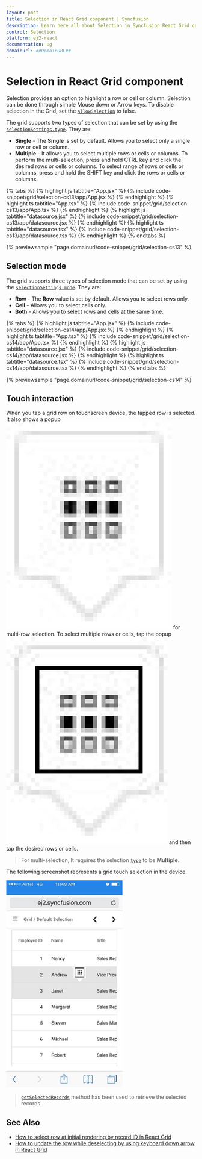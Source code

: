 ```yaml
---
layout: post
title: Selection in React Grid component | Syncfusion
description: Learn here all about Selection in Syncfusion React Grid component of Syncfusion Essential JS 2 and more.
control: Selection 
platform: ej2-react
documentation: ug
domainurl: ##DomainURL##
---
```


# Selection in React Grid component

Selection provides an option to highlight a row or cell or column.
Selection can be done through simple Mouse down or Arrow keys.
To disable selection in the Grid, set the [`allowSelection`](https://ej2.syncfusion.com/angular/documentation/api/grid/#allowselection) to false.

The grid supports two types of selection that can be set by using the [`selectionSettings.type`](https://ej2.syncfusion.com/angular/documentation/api/grid/selectionSettings/#type). They are:

* **Single** - The **Single** is set by default. Allows you to select only a single row or cell or column.
* **Multiple** - It allows you to select multiple rows or cells or columns.
To perform the multi-selection, press and hold CTRL key and click the desired rows or cells or columns.
To select range of rows or cells or columns, press and hold the SHIFT key and click the rows or cells or columns.

{% tabs %}
{% highlight js tabtitle="App.jsx" %}
{% include code-snippet/grid/selection-cs13/app/App.jsx %}
{% endhighlight %}
{% highlight ts tabtitle="App.tsx" %}
{% include code-snippet/grid/selection-cs13/app/App.tsx %}
{% endhighlight %}
{% highlight js tabtitle="datasource.jsx" %}
{% include code-snippet/grid/selection-cs13/app/datasource.jsx %}
{% endhighlight %}
{% highlight ts tabtitle="datasource.tsx" %}
{% include code-snippet/grid/selection-cs13/app/datasource.tsx %}
{% endhighlight %}
{% endtabs %}

 {% previewsample "page.domainurl/code-snippet/grid/selection-cs13" %}

## Selection mode

The grid supports three types of selection mode that can be set by using the [`selectionSettings.mode`](https://ej2.syncfusion.com/angular/documentation/api/grid/selectionSettings/#mode). They are:

* **Row** - The **Row** value is set by default. Allows you to select rows only.
* **Cell** - Allows you to select cells only.
* **Both** - Allows you to select rows and cells at the same time.

{% tabs %}
{% highlight js tabtitle="App.jsx" %}
{% include code-snippet/grid/selection-cs14/app/App.jsx %}
{% endhighlight %}
{% highlight ts tabtitle="App.tsx" %}
{% include code-snippet/grid/selection-cs14/app/App.tsx %}
{% endhighlight %}
{% highlight js tabtitle="datasource.jsx" %}
{% include code-snippet/grid/selection-cs14/app/datasource.jsx %}
{% endhighlight %}
{% highlight ts tabtitle="datasource.tsx" %}
{% include code-snippet/grid/selection-cs14/app/datasource.tsx %}
{% endhighlight %}
{% endtabs %}

 {% previewsample "page.domainurl/code-snippet/grid/selection-cs14" %}

## Touch interaction

When you tap a grid row on touchscreen device, the tapped row is selected.
It also shows a popup ![Selection](../images/selection.jpg)  for multi-row selection.
To select multiple rows or cells, tap the popup![Multi Selection](../images/mselection.jpg)  and then tap the desired rows or cells.

> For multi-selection, It requires the selection [`type`](https://ej2.syncfusion.com/angular/documentation/api/grid/selectionSettings/#type) to be **Multiple**.

The following screenshot represents a grid touch selection in the device.

![Touch Interaction](../images/touch-selection.jpg)

> [`getSelectedRecords`](https://ej2.syncfusion.com/angular/documentation/api/grid/#getselectedrecords) method has been used to retrieve the selected records.

## See Also

* [How to select row at initial rendering by record ID in React Grid](https://www.syncfusion.com/forums/152812/how-to-select-row-at-initial-rendering-by-record-id-in-react-grid)
* [How to update the row while deselecting by using keyboard down arrow in React Grid](https://www.syncfusion.com/forums/152287/how-to-update-the-row-while-deselecting-by-using-keyboard-down-arrow-in-react-grid)